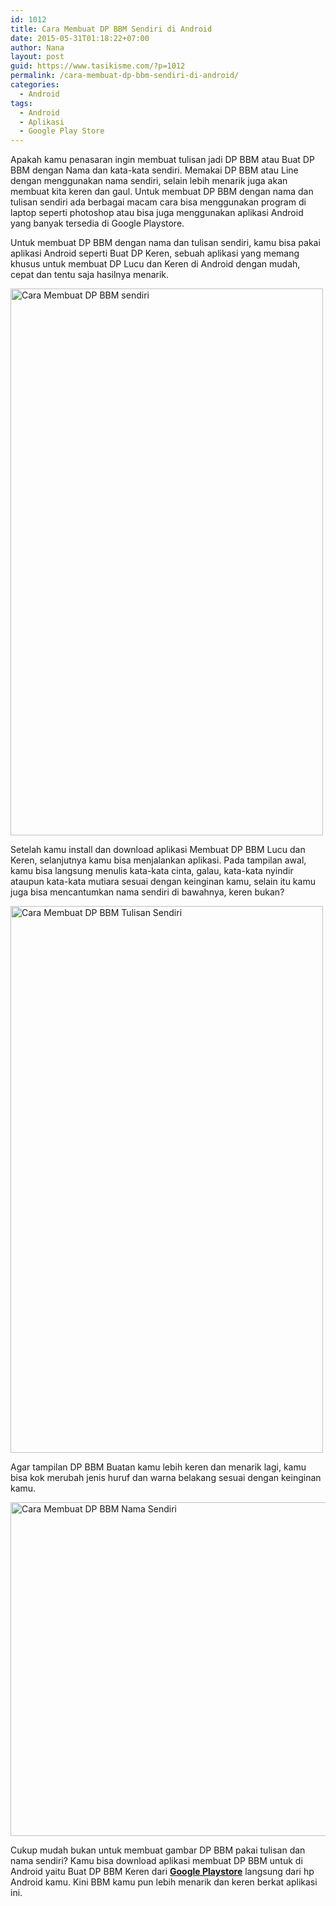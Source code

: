 ```yaml
---
id: 1012
title: Cara Membuat DP BBM Sendiri di Android
date: 2015-05-31T01:18:22+07:00
author: Nana
layout: post
guid: https://www.tasikisme.com/?p=1012
permalink: /cara-membuat-dp-bbm-sendiri-di-android/
categories:
  - Android
tags:
  - Android
  - Aplikasi
  - Google Play Store
---
```

Apakah kamu penasaran ingin membuat tulisan jadi DP BBM atau Buat DP BBM dengan Nama dan kata-kata sendiri. Memakai DP BBM atau Line dengan menggunakan nama sendiri, selain lebih menarik juga akan membuat kita keren dan gaul. Untuk membuat DP BBM dengan nama dan tulisan sendiri ada berbagai macam cara bisa menggunakan program di laptop seperti photoshop atau bisa juga menggunakan aplikasi Android yang banyak tersedia di Google Playstore.

Untuk membuat DP BBM dengan nama dan tulisan sendiri, kamu bisa pakai aplikasi Android seperti Buat DP Keren, sebuah aplikasi yang memang khusus untuk membuat DP Lucu dan Keren di Android dengan mudah, cepat dan tentu saja hasilnya menarik.

<img loading="lazy"  src="https://4.bp.blogspot.com/-7piZlQteDrE/VWpgSXKwlDI/AAAAAAAAFkA/SuKilR9k8xs/s1600/membuat-dp-bbm-nama-sendiri-1.png" alt="Cara Membuat DP BBM sendiri" width="500" height="875" /> 

Setelah kamu install dan download aplikasi Membuat DP BBM Lucu dan Keren, selanjutnya kamu bisa menjalankan aplikasi. Pada tampilan awal, kamu bisa langsung menulis kata-kata cinta, galau, kata-kata nyindir ataupun kata-kata mutiara sesuai dengan keinginan kamu, selain itu kamu juga bisa mencantumkan nama sendiri di bawahnya, keren bukan?

<img loading="lazy"  src="https://3.bp.blogspot.com/-Vy164wmRsoE/VWpgSXxGzRI/AAAAAAAAFkE/8wRM2SRImpw/s1600/membuat-dp-bbm-nama-sendiri-2.png" alt="Cara Membuat DP BBM Tulisan Sendiri" width="500" height="875" /> 

Agar tampilan DP BBM Buatan kamu lebih keren dan menarik lagi, kamu bisa kok merubah jenis huruf dan warna belakang sesuai dengan keinginan kamu.

<img loading="lazy"  src="https://2.bp.blogspot.com/-VqgQK1g_Gdk/VWpgSkeMBfI/AAAAAAAAFkI/BhWhbQHZvKw/s1600/membuat-dp-bbm-nama-sendiri-3.png" alt="Cara Membuat DP BBM Nama Sendiri" width="610" height="534" /> 

Cukup mudah bukan untuk membuat gambar DP BBM pakai tulisan dan nama sendiri? Kamu bisa download aplikasi membuat DP BBM untuk di Android yaitu Buat DP BBM Keren dari [**Google Playstore**](https://goo.gl/NwsNSC) langsung dari hp Android kamu. Kini BBM kamu pun lebih menarik dan keren berkat aplikasi ini.